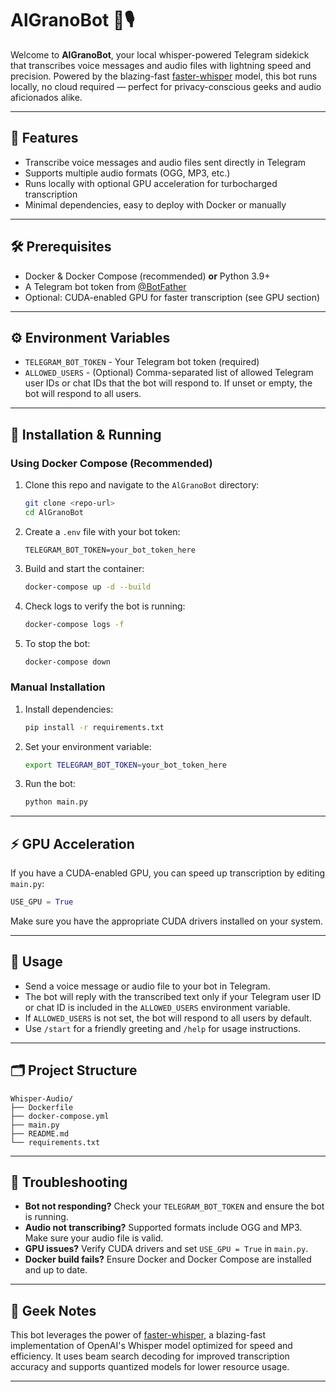 # AlGranoBot 🤖🎙️

Welcome to **AlGranoBot**, your local whisper-powered Telegram sidekick that transcribes voice messages and audio files with lightning speed and precision. Powered by the blazing-fast [faster-whisper](https://github.com/guillaumekln/faster-whisper) model, this bot runs locally, no cloud required — perfect for privacy-conscious geeks and audio aficionados alike.

---

## 🚀 Features

- Transcribe voice messages and audio files sent directly in Telegram
- Supports multiple audio formats (OGG, MP3, etc.)
- Runs locally with optional GPU acceleration for turbocharged transcription
- Minimal dependencies, easy to deploy with Docker or manually

---

## 🛠️ Prerequisites

- Docker & Docker Compose (recommended) **or** Python 3.9+
- A Telegram bot token from [@BotFather](https://t.me/BotFather)
- Optional: CUDA-enabled GPU for faster transcription (see GPU section)

---

## ⚙️ Environment Variables

- `TELEGRAM_BOT_TOKEN` - Your Telegram bot token (required)
- `ALLOWED_USERS` - (Optional) Comma-separated list of allowed Telegram user IDs or chat IDs that the bot will respond to. If unset or empty, the bot will respond to all users.

---

## 🐳 Installation & Running

### Using Docker Compose (Recommended)

1. Clone this repo and navigate to the `AlGranoBot` directory:
   ```bash
   git clone <repo-url>
   cd AlGranoBot
   ```

2. Create a `.env` file with your bot token:
   ```
   TELEGRAM_BOT_TOKEN=your_bot_token_here
   ```

3. Build and start the container:
   ```bash
   docker-compose up -d --build
   ```

4. Check logs to verify the bot is running:
   ```bash
   docker-compose logs -f
   ```

5. To stop the bot:
   ```bash
   docker-compose down
   ```

### Manual Installation

1. Install dependencies:
   ```bash
   pip install -r requirements.txt
   ```

2. Set your environment variable:
   ```bash
   export TELEGRAM_BOT_TOKEN=your_bot_token_here
   ```

3. Run the bot:
   ```bash
   python main.py
   ```

---

## ⚡ GPU Acceleration

If you have a CUDA-enabled GPU, you can speed up transcription by editing `main.py`:

```python
USE_GPU = True
```

Make sure you have the appropriate CUDA drivers installed on your system.

---

## 🎯 Usage

- Send a voice message or audio file to your bot in Telegram.
- The bot will reply with the transcribed text only if your Telegram user ID or chat ID is included in the `ALLOWED_USERS` environment variable.
- If `ALLOWED_USERS` is not set, the bot will respond to all users by default.
- Use `/start` for a friendly greeting and `/help` for usage instructions.

---

## 🗂️ Project Structure

```
Whisper-Audio/
├── Dockerfile
├── docker-compose.yml
├── main.py
├── README.md
└── requirements.txt
```

---

## 🐞 Troubleshooting

- **Bot not responding?** Check your `TELEGRAM_BOT_TOKEN` and ensure the bot is running.
- **Audio not transcribing?** Supported formats include OGG and MP3. Make sure your audio file is valid.
- **GPU issues?** Verify CUDA drivers and set `USE_GPU = True` in `main.py`.
- **Docker build fails?** Ensure Docker and Docker Compose are installed and up to date.

---

## 🤖 Geek Notes

This bot leverages the power of [faster-whisper](https://github.com/guillaumekln/faster-whisper), a blazing-fast implementation of OpenAI's Whisper model optimized for speed and efficiency. It uses beam search decoding for improved transcription accuracy and supports quantized models for lower resource usage.

---
